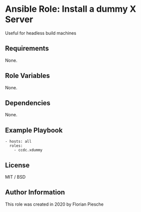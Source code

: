 # Ansible Role: Install a dummy X Server

Useful for headless build machines
## Requirements

None.

## Role Variables

None.

## Dependencies

None.

## Example Playbook

    - hosts: all
      roles:
        - ccdc.xdummy

## License

MIT / BSD

## Author Information

This role was created in 2020 by Florian Piesche